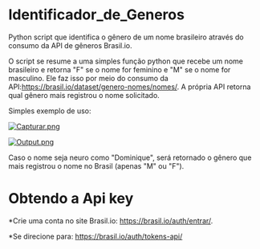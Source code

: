 # Identificador_de_Generos
Python script que identifica o gênero de um nome brasileiro através do consumo da API de gêneros Brasil.io.

O script se resume a uma simples função python que recebe um nome brasileiro e retorna "F" se o nome for feminino e "M" se o nome for masculino. Ele faz isso por meio do consumo da API:https://brasil.io/dataset/genero-nomes/nomes/. A própria API retorna qual gênero mais registrou o nome solicitado. 

Simples exemplo de uso:

[![Capturar.png](https://www.imagemhost.com.br/images/2021/04/27/Capturar.png)](https://www.imagemhost.com.br/image/2rcHMy)

[![Output.png](https://www.imagemhost.com.br/images/2021/04/27/Output.png)](https://www.imagemhost.com.br/image/2r1lOq)

Caso o nome seja neuro como "Dominique", será retornado o gênero que mais registrou o nome no Brasil (apenas "M" ou "F"). 

# Obtendo a Api key

*Crie uma conta no site Brasil.io: https://brasil.io/auth/entrar/. 

*Se direcione para: https://brasil.io/auth/tokens-api/
